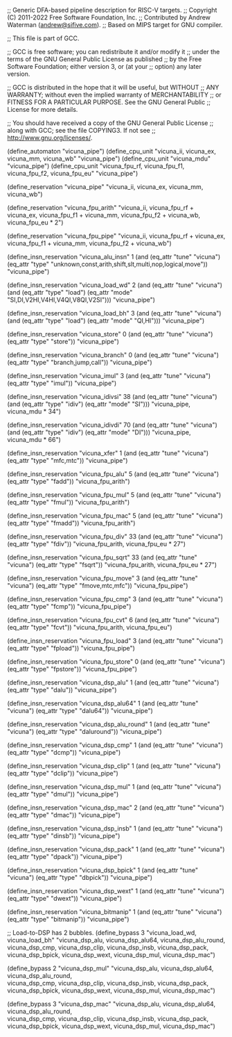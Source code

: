 ;; Generic DFA-based pipeline description for RISC-V targets.
;; Copyright (C) 2011-2022 Free Software Foundation, Inc.
;; Contributed by Andrew Waterman (andrew@sifive.com).
;; Based on MIPS target for GNU compiler.

;; This file is part of GCC.

;; GCC is free software; you can redistribute it and/or modify it
;; under the terms of the GNU General Public License as published
;; by the Free Software Foundation; either version 3, or (at your
;; option) any later version.

;; GCC is distributed in the hope that it will be useful, but WITHOUT
;; ANY WARRANTY; without even the implied warranty of MERCHANTABILITY
;; or FITNESS FOR A PARTICULAR PURPOSE.  See the GNU General Public
;; License for more details.

;; You should have received a copy of the GNU General Public License
;; along with GCC; see the file COPYING3.  If not see
;; <http://www.gnu.org/licenses/>.


(define_automaton "vicuna_pipe")
(define_cpu_unit
 "vicuna_ii, vicuna_ex, vicuna_mm, vicuna_wb"
 "vicuna_pipe")
(define_cpu_unit "vicuna_mdu" "vicuna_pipe")
(define_cpu_unit
 "vicuna_fpu_rf, vicuna_fpu_f1, vicuna_fpu_f2, vicuna_fpu_eu"
 "vicuna_pipe")

(define_reservation "vicuna_pipe"
 "vicuna_ii, vicuna_ex, vicuna_mm, vicuna_wb")

(define_reservation "vicuna_fpu_arith"
 "vicuna_ii, vicuna_fpu_rf + vicuna_ex,
  vicuna_fpu_f1 + vicuna_mm, vicuna_fpu_f2 + vicuna_wb, vicuna_fpu_eu * 2")

(define_reservation "vicuna_fpu_pipe"
 "vicuna_ii, vicuna_fpu_rf + vicuna_ex,
  vicuna_fpu_f1 + vicuna_mm, vicuna_fpu_f2 + vicuna_wb")

(define_insn_reservation "vicuna_alu_insn" 1
  (and (eq_attr "tune" "vicuna")
       (eq_attr "type" "unknown,const,arith,shift,slt,multi,nop,logical,move"))
  "vicuna_pipe")

(define_insn_reservation "vicuna_load_wd" 2
  (and (eq_attr "tune" "vicuna")
       (and (eq_attr "type" "load")
            (eq_attr "mode" "SI,DI,V2HI,V4HI,V4QI,V8QI,V2SI")))
  "vicuna_pipe")

(define_insn_reservation "vicuna_load_bh" 3
  (and (eq_attr "tune" "vicuna")
       (and (eq_attr "type" "load")
            (eq_attr "mode" "QI,HI")))
  "vicuna_pipe")

(define_insn_reservation "vicuna_store" 0
  (and (eq_attr "tune" "vicuna")
       (eq_attr "type" "store"))
  "vicuna_pipe")

(define_insn_reservation "vicuna_branch" 0
  (and (eq_attr "tune" "vicuna")
       (eq_attr "type" "branch,jump,call"))
  "vicuna_pipe")

(define_insn_reservation "vicuna_imul" 3
  (and (eq_attr "tune" "vicuna")
       (eq_attr "type" "imul"))
  "vicuna_pipe")

(define_insn_reservation "vicuna_idivsi" 38
  (and (eq_attr "tune" "vicuna")
       (and (eq_attr "type" "idiv")
            (eq_attr "mode" "SI")))
  "vicuna_pipe, vicuna_mdu * 34")

(define_insn_reservation "vicuna_idivdi" 70
  (and (eq_attr "tune" "vicuna")
       (and (eq_attr "type" "idiv")
            (eq_attr "mode" "DI")))
  "vicuna_pipe, vicuna_mdu * 66")

(define_insn_reservation "vicuna_xfer" 1
  (and (eq_attr "tune" "vicuna")
       (eq_attr "type" "mfc,mtc"))
  "vicuna_pipe")

(define_insn_reservation "vicuna_fpu_alu" 5
  (and (eq_attr "tune" "vicuna")
       (eq_attr "type" "fadd"))
  "vicuna_fpu_arith")

(define_insn_reservation "vicuna_fpu_mul" 5
  (and (eq_attr "tune" "vicuna")
       (eq_attr "type" "fmul"))
  "vicuna_fpu_arith")

(define_insn_reservation "vicuna_fpu_mac" 5
  (and (eq_attr "tune" "vicuna")
       (eq_attr "type" "fmadd"))
  "vicuna_fpu_arith")

(define_insn_reservation "vicuna_fpu_div" 33
  (and (eq_attr "tune" "vicuna")
       (eq_attr "type" "fdiv"))
  "vicuna_fpu_arith, vicuna_fpu_eu * 27")

(define_insn_reservation "vicuna_fpu_sqrt" 33
  (and (eq_attr "tune" "vicuna")
       (eq_attr "type" "fsqrt"))
  "vicuna_fpu_arith, vicuna_fpu_eu * 27")

(define_insn_reservation "vicuna_fpu_move" 3
  (and (eq_attr "tune" "vicuna")
       (eq_attr "type" "fmove,mtc,mfc"))
  "vicuna_fpu_pipe")

(define_insn_reservation "vicuna_fpu_cmp" 3
  (and (eq_attr "tune" "vicuna")
       (eq_attr "type" "fcmp"))
  "vicuna_fpu_pipe")

(define_insn_reservation "vicuna_fpu_cvt" 6
  (and (eq_attr "tune" "vicuna")
       (eq_attr "type" "fcvt"))
  "vicuna_fpu_arith, vicuna_fpu_eu")

(define_insn_reservation "vicuna_fpu_load" 3
  (and (eq_attr "tune" "vicuna")
       (eq_attr "type" "fpload"))
  "vicuna_fpu_pipe")

(define_insn_reservation "vicuna_fpu_store" 0
  (and (eq_attr "tune" "vicuna")
       (eq_attr "type" "fpstore"))
  "vicuna_fpu_pipe")

(define_insn_reservation "vicuna_dsp_alu" 1
  (and (eq_attr "tune" "vicuna")
       (eq_attr "type" "dalu"))
  "vicuna_pipe")

(define_insn_reservation "vicuna_dsp_alu64" 1
  (and (eq_attr "tune" "vicuna")
       (eq_attr "type" "dalu64"))
  "vicuna_pipe")

(define_insn_reservation "vicuna_dsp_alu_round" 1
  (and (eq_attr "tune" "vicuna")
       (eq_attr "type" "daluround"))
  "vicuna_pipe")

(define_insn_reservation "vicuna_dsp_cmp" 1
  (and (eq_attr "tune" "vicuna")
       (eq_attr "type" "dcmp"))
  "vicuna_pipe")

(define_insn_reservation "vicuna_dsp_clip" 1
  (and (eq_attr "tune" "vicuna")
       (eq_attr "type" "dclip"))
  "vicuna_pipe")

(define_insn_reservation "vicuna_dsp_mul" 1
  (and (eq_attr "tune" "vicuna")
       (eq_attr "type" "dmul"))
  "vicuna_pipe")

(define_insn_reservation "vicuna_dsp_mac" 2
  (and (eq_attr "tune" "vicuna")
       (eq_attr "type" "dmac"))
  "vicuna_pipe")

(define_insn_reservation "vicuna_dsp_insb" 1
  (and (eq_attr "tune" "vicuna")
       (eq_attr "type" "dinsb"))
  "vicuna_pipe")

(define_insn_reservation "vicuna_dsp_pack" 1
  (and (eq_attr "tune" "vicuna")
       (eq_attr "type" "dpack"))
  "vicuna_pipe")

(define_insn_reservation "vicuna_dsp_bpick" 1
  (and (eq_attr "tune" "vicuna")
       (eq_attr "type" "dbpick"))
  "vicuna_pipe")

(define_insn_reservation "vicuna_dsp_wext" 1
  (and (eq_attr "tune" "vicuna")
       (eq_attr "type" "dwext"))
  "vicuna_pipe")

(define_insn_reservation "vicuna_bitmanip" 1
  (and (eq_attr "tune" "vicuna")
       (eq_attr "type" "bitmanip"))
  "vicuna_pipe")

;; Load-to-DSP has 2 bubbles.
(define_bypass 3
  "vicuna_load_wd, vicuna_load_bh"
  "vicuna_dsp_alu, vicuna_dsp_alu64, vicuna_dsp_alu_round,\
   vicuna_dsp_cmp, vicuna_dsp_clip, vicuna_dsp_insb, vicuna_dsp_pack,\
   vicuna_dsp_bpick, vicuna_dsp_wext, vicuna_dsp_mul, vicuna_dsp_mac")

(define_bypass 2
 "vicuna_dsp_mul"
 "vicuna_dsp_alu, vicuna_dsp_alu64, vicuna_dsp_alu_round,\
  vicuna_dsp_cmp, vicuna_dsp_clip, vicuna_dsp_insb, vicuna_dsp_pack,\
  vicuna_dsp_bpick, vicuna_dsp_wext, vicuna_dsp_mul, vicuna_dsp_mac")

(define_bypass 3
 "vicuna_dsp_mac"
 "vicuna_dsp_alu, vicuna_dsp_alu64, vicuna_dsp_alu_round,\
  vicuna_dsp_cmp, vicuna_dsp_clip, vicuna_dsp_insb, vicuna_dsp_pack,\
  vicuna_dsp_bpick, vicuna_dsp_wext, vicuna_dsp_mul, vicuna_dsp_mac")

